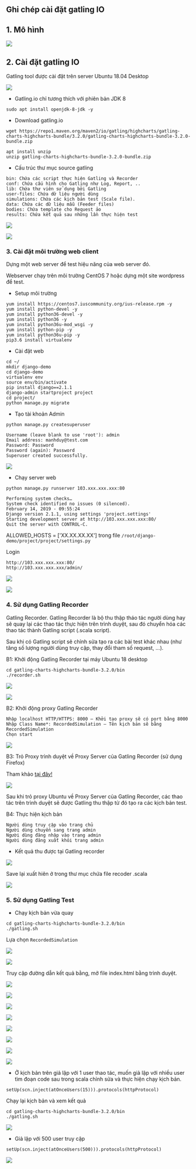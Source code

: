 ## Ghi chép cài đặt gatling IO

## 1. Mô hình

![](../images/cai-dat-gatling-io/gatlingtopo.png)

## 2. Cài đặt gatling IO

Gatling tool được cài đặt trên server Ubuntu 18.04 Desktop

![](../images/cai-dat-gatling-io/Screenshot_1079.png)

+ Gatling.io chỉ tương thích với phiên bản JDK 8

```
sudo apt install openjdk-8-jdk -y
```
+ Download gatling.io

```
wget https://repo1.maven.org/maven2/io/gatling/highcharts/gatling-charts-highcharts-bundle/3.2.0/gatling-charts-highcharts-bundle-3.2.0-bundle.zip
```

```
apt install unzip
unzip gatling-charts-highcharts-bundle-3.2.0-bundle.zip
```

+ Cấu trúc thư mục source gatling

```
bin: Chứa các script thực hiện Gatling và Recorder
conf: Chứa cấu hình cho Gatling như Log, Report, ..
lib: Chứa thư viên sử dụng bởi Gatling
user-files: Chứa dữ liệu người dùng
simulations: Chứa các kịch bản test (Scale file).
data: Chứa các dữ liệu mẫu (Feeder files)
bodies: Chứa template cho Request ảo
results: Chứa kết quả sau những lần thực hiện test
```

![](../images/cai-dat-gatling-io/Screenshot_1051.png)

![](../images/cai-dat-gatling-io/Screenshot_1080.png)

### 3. Cài đặt môi trường web client

Dựng một web server để test hiệu năng của web server đó.

Webserver chạy trên môi trường CentOS 7 hoặc dựng một site wordpress để test.

- Setup môi trường

```
yum install https://centos7.iuscommunity.org/ius-release.rpm -y
yum install python-devel -y
yum install python36-devel -y
yum install python36 -y
yum install python36u-mod_wsgi -y
yum install python-pip -y
yum install python36u-pip -y
pip3.6 install virtualenv
```

- Cài đặt web

```
cd ~/
mkdir django-demo
cd django-demo
virtualenv env
source env/bin/activate
pip install django==2.1.1
django-admin startproject project
cd project/
python manage.py migrate 
```

- Tạo tài khoản Admin

```
python manage.py createsuperuser

Username (leave blank to use 'root'): admin
Email address: manhduy@test.com
Password: Password
Password (again): Password
Superuser created successfully.
```

![](../images/cai-dat-gatling-io/Screenshot_1052.png)

- Chạy server web

```
python manage.py runserver 103.xxx.xxx.xxx:80

Performing system checks…
System check identified no issues (0 silenced).
February 14, 2019 - 09:55:24
Django version 2.1.1, using settings 'project.settings'
Starting development server at http://103.xxx.xxx.xxx:80/
Quit the server with CONTROL-C.
```

ALLOWED_HOSTS = ['XX.XX.XX.XX'] trong file `/root/django-demo/project/project/settings.py`

Login

```
http://103.xxx.xxx.xxx:80/
http://103.xxx.xxx.xxx/admin/
```

![](../images/cai-dat-gatling-io/Screenshot_1054.png)

![](../images/cai-dat-gatling-io/Screenshot_1055.png)

### 4. Sử dụng Gatling Recorder

Gatling Recorder. Gatling Recorder là bộ thu thập tháo tác người dùng hay sẽ quay lại các thao tác thực hiện trên trình duyệt, sau đó chuyển hóa các thao tác thành Gatling script (.scala script). 

Sau khi có Gatling script sẽ chỉnh sửa tạo ra các bài test khác nhau (như tăng số lượng người dùng truy cập, thay đổi tham số request, …).

B1: Khởi động Gatling Recorder tại máy Ubuntu 18 desktop

```
cd gatling-charts-highcharts-bundle-3.2.0/bin
./recorder.sh
```

![](../images/cai-dat-gatling-io/Screenshot_1081.png)

![](../images/cai-dat-gatling-io/Screenshot_1085.png)


B2: Khởi động proxy Gatling Recorder

```
Nhập localhost HTTP/HTTPS: 8000 – Khởi tạo proxy sẽ có port bằng 8000
Nhập Class Name*: RecordedSimulation – Tên kịch bản sẽ bằng RecordedSimulation
Chọn start
```

![](../images/cai-dat-gatling-io/Screenshot_1084.png)

B3: Trỏ Proxy trình duyệt về Proxy Server của Gatling Recorder (sử dụng Firefox)

Tham khảo <a href="https://www.wikihow.com/Enter-Proxy-Settings-in-Firefox" target="_blank">tại đây! </a>

![](../images/cai-dat-gatling-io/Screenshot_1087.png)

Sau khi trỏ proxy Ubuntu về Proxy Server của Gatling Recorder, các thao tác trên trình duyệt sẽ được Gatling thu thập từ đó tạo ra các kịch bản test.

B4: Thực hiện kịch bản

```
Người dùng truy cập vào trang chủ
Người dùng chuyển sang trang admin
Người dùng đăng nhập vào trang admin
Người dùng đăng xuất khỏi trang admin
```

- Kết quả thu được tại Gatling recorder

![](../images/cai-dat-gatling-io/Screenshot_1088.png)

Save lại xuất hiên ở trong thư mục chứa file recoder .scala

![](../images/cai-dat-gatling-io/Screenshot_1089.png)

### 5. Sử dụng Gatling Test


- Chạy kịch bản vừa quay

```
cd gatling-charts-highcharts-bundle-3.2.0/bin
./gatling.sh
```

Lựa chọn `RecordedSimulation`

![](../images/cai-dat-gatling-io/Screenshot_1090.png)

![](../images/cai-dat-gatling-io/Screenshot_1091.png)

Truy cập đường dẫn kết quả bằng, mở file index.html bằng trình duyệt.

![](../images/cai-dat-gatling-io/Screenshot_1092.png)

![](../images/cai-dat-gatling-io/Screenshot_1093.png)

![](../images/cai-dat-gatling-io/Screenshot_1094.png)

![](../images/cai-dat-gatling-io/Screenshot_1095.png)

![](../images/cai-dat-gatling-io/Screenshot_1096.png)

![](../images/cai-dat-gatling-io/Screenshot_1097.png)

![](../images/cai-dat-gatling-io/Screenshot_1098.png)

![](../images/cai-dat-gatling-io/Screenshot_1099.png)

- Ở kịch bản trên giả lập với 1 user thao tác, muốn giả lập với nhiều user tìm đoạn code sau trong scala chỉnh sửa và thực hiện chạy kịch bản.

```
setUp(scn.inject(atOnceUsers(15))).protocols(httpProtocol)
```

Chạy lại kịch bản và xem kết quả

```
cd gatling-charts-highcharts-bundle-3.2.0/bin
./gatling.sh
```

![](../images/cai-dat-gatling-io/Screenshot_1100.png)

- Giả lập với 500 user truy cập

```
setUp(scn.inject(atOnceUsers(500))).protocols(httpProtocol)
```

![](../images/cai-dat-gatling-io/Screenshot_1101.png)




